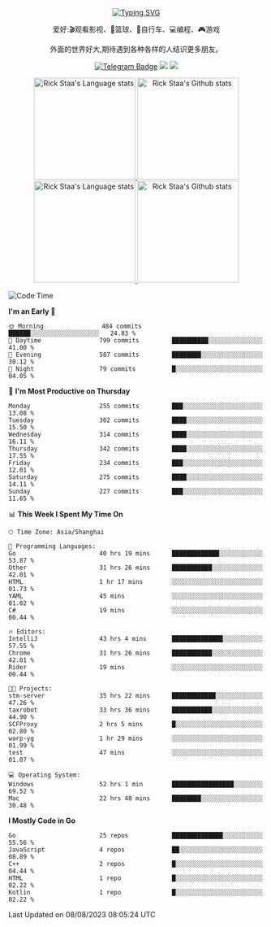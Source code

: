 <div align="center"> 

[![Typing SVG](https://readme-typing-svg.herokuapp.com?size=25&duration=2500&color=eeeeee&vCenter=true&width=200&height=40&lines=Hi+there+%F0%9F%91%8B%F0%9F%8F%BB;I'm+DanBai)](https://git.io/typing-svg)

爱好:🎬观看影视、🏀篮球、🚴自行车、💻编程、🎮游戏

外面的世界好大,期待遇到各种各样的人结识更多朋友。

[![Telegram Badge](https://img.shields.io/badge/-Telegram-blue?style=flat&logo=Telegram&logoColor=white)](https://t.me/danbai9420) 
[![](https://img.shields.io/badge/-Blog-brightgreen?style=flat&logo=Blogger&logoColor=white)](https://p00q.cn)
[![](https://img.shields.io/badge/-Email-red?style=flat&logo=Mail.Ru&logoColor=white)](mailto:danbai@88.com)
</div>

<!-- Light Mode -->
<div align="center"> 
<a href="https://github.com/anuraghazra/github-readme-stats#gh-light-mode-only">
<img height=200 src="https://github-readme-stats.vercel.app/api/top-langs/?username=danbai225&layout=compact&langs_count=10&hide_border=1&role=OWNER,COLLABORATOR#gh-light-mode-only" alt="Rick Staa's Language stats" />
</a>
<a href="https://github.com/anuraghazra/github-readme-stats#gh-light-mode-only">
<img height=200 src="https://github-readme-stats.vercel.app/api?username=danbai225&show_icons=true&count_private=true&line_height=28&hide_border=1&include_all_commits=true&card_width=450&role=OWNER,COLLABORATOR&exclude_repo=github-readme-stats#gh-light-mode-only" alt="Rick Staa's Github stats" />
</a>
</div>

<!-- Dark Mode -->
<div align="center"> 
<a href="https://github.com/anuraghazra/github-readme-stats#gh-dark-mode-only">
<img height=200 src="https://github-readme-stats.vercel.app/api/top-langs/?username=danbai225&layout=compact&langs_count=10&hide_border=1&role=OWNER,COLLABORATOR&theme=github_dark#gh-dark-mode-only" alt="Rick Staa's Language stats" />
</a>
<a href="https://github.com/anuraghazra/github-readme-stats#gh-dark-mode-only">
<img height=200 src="https://github-readme-stats.vercel.app/api?username=danbai225&show_icons=true&count_private=true&line_height=28&hide_border=1&include_all_commits=true&card_width=450&role=OWNER,COLLABORATOR&exclude_repo=github-readme-stats&theme=github_dark#gh-dark-mode-only" alt="Rick Staa's Github stats" />
</a>
</div>

<!--START_SECTION:waka-->
![Code Time](http://img.shields.io/badge/Code%20Time-825%20hrs%2016%20mins-blue)

**I'm an Early 🐤** 

```text
🌞 Morning                484 commits         ██████░░░░░░░░░░░░░░░░░░░   24.83 % 
🌆 Daytime                799 commits         ██████████░░░░░░░░░░░░░░░   41.00 % 
🌃 Evening                587 commits         ████████░░░░░░░░░░░░░░░░░   30.12 % 
🌙 Night                  79 commits          █░░░░░░░░░░░░░░░░░░░░░░░░   04.05 % 
```
📅 **I'm Most Productive on Thursday** 

```text
Monday                   255 commits         ███░░░░░░░░░░░░░░░░░░░░░░   13.08 % 
Tuesday                  302 commits         ████░░░░░░░░░░░░░░░░░░░░░   15.50 % 
Wednesday                314 commits         ████░░░░░░░░░░░░░░░░░░░░░   16.11 % 
Thursday                 342 commits         ████░░░░░░░░░░░░░░░░░░░░░   17.55 % 
Friday                   234 commits         ███░░░░░░░░░░░░░░░░░░░░░░   12.01 % 
Saturday                 275 commits         ████░░░░░░░░░░░░░░░░░░░░░   14.11 % 
Sunday                   227 commits         ███░░░░░░░░░░░░░░░░░░░░░░   11.65 % 
```


📊 **This Week I Spent My Time On** 

```text
🕑︎ Time Zone: Asia/Shanghai

💬 Programming Languages: 
Go                       40 hrs 19 mins      █████████████░░░░░░░░░░░░   53.87 % 
Other                    31 hrs 26 mins      ███████████░░░░░░░░░░░░░░   42.01 % 
HTML                     1 hr 17 mins        ░░░░░░░░░░░░░░░░░░░░░░░░░   01.73 % 
YAML                     45 mins             ░░░░░░░░░░░░░░░░░░░░░░░░░   01.02 % 
C#                       19 mins             ░░░░░░░░░░░░░░░░░░░░░░░░░   00.44 % 

🔥 Editors: 
IntelliJ                 43 hrs 4 mins       ██████████████░░░░░░░░░░░   57.55 % 
Chrome                   31 hrs 26 mins      ███████████░░░░░░░░░░░░░░   42.01 % 
Rider                    19 mins             ░░░░░░░░░░░░░░░░░░░░░░░░░   00.44 % 

🐱‍💻 Projects: 
stm-server               35 hrs 22 mins      ████████████░░░░░░░░░░░░░   47.26 % 
taxrobot                 33 hrs 36 mins      ███████████░░░░░░░░░░░░░░   44.90 % 
SCFProxy                 2 hrs 5 mins        █░░░░░░░░░░░░░░░░░░░░░░░░   02.80 % 
warp-yg                  1 hr 29 mins        ░░░░░░░░░░░░░░░░░░░░░░░░░   01.99 % 
test                     47 mins             ░░░░░░░░░░░░░░░░░░░░░░░░░   01.07 % 

💻 Operating System: 
Windows                  52 hrs 1 min        █████████████████░░░░░░░░   69.52 % 
Mac                      22 hrs 48 mins      ████████░░░░░░░░░░░░░░░░░   30.48 % 
```

**I Mostly Code in Go** 

```text
Go                       25 repos            ██████████████░░░░░░░░░░░   55.56 % 
JavaScript               4 repos             ██░░░░░░░░░░░░░░░░░░░░░░░   08.89 % 
C++                      2 repos             █░░░░░░░░░░░░░░░░░░░░░░░░   04.44 % 
HTML                     1 repo              █░░░░░░░░░░░░░░░░░░░░░░░░   02.22 % 
Kotlin                   1 repo              █░░░░░░░░░░░░░░░░░░░░░░░░   02.22 % 
```




 Last Updated on 08/08/2023 08:05:24 UTC
<!--END_SECTION:waka-->
